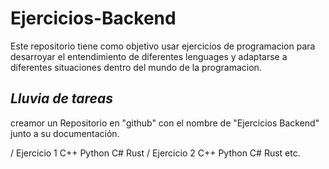 # Ejercicios-Backend
Este repositorio tiene como objetivo usar ejercicios de programacion para desarroyar el entendimiento de diferentes lenguages y adaptarse a diferentes situaciones dentro del mundo de la programacion. 

## ***Lluvia de tareas***
creamor un Repositorio en "github" con el nombre de "Ejercicios Backend" junto a su documentación.

/ Ejercicio 1
    C++
    Python
    C#
    Rust
/ Ejercicio 2
    C++
    Python
    C#
    Rust
etc.

